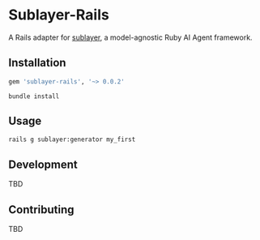 # Sublayer-Rails

A Rails adapter for [sublayer](https://github.com/sublayerapp/sublayer), a model-agnostic Ruby AI Agent framework.

## Installation

```ruby
gem 'sublayer-rails', '~> 0.0.2'
```
`bundle install`

## Usage

`rails g sublayer:generator my_first`

## Development

TBD

## Contributing

TBD
